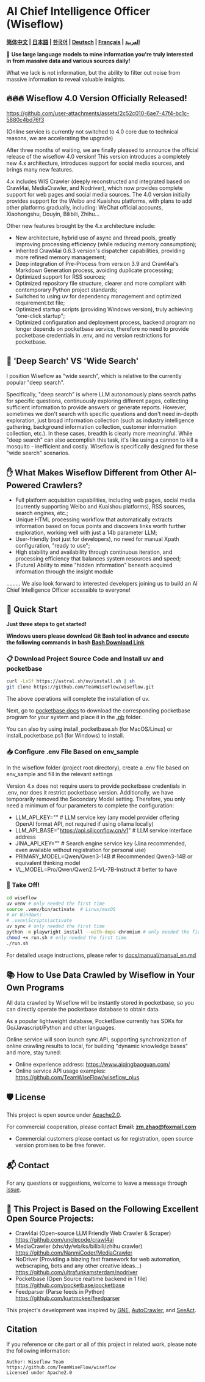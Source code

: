 # AI Chief Intelligence Officer (Wiseflow)

**[简体中文](README.md) | [日本語](README_JP.md) | [한국어](README_KR.md) | [Deutsch](README_DE.md) | [Français](README_FR.md) | [العربية](README_AR.md)**

🚀 **Use large language models to mine information you're truly interested in from massive data and various sources daily!**

What we lack is not information, but the ability to filter out noise from massive information to reveal valuable insights.

## 🔥🔥🔥 Wiseflow 4.0 Version Officially Released!

https://github.com/user-attachments/assets/2c52c010-6ae7-47f4-bc1c-5880c4bd76f3

(Online service is currently not switched to 4.0 core due to technical reasons, we are accelerating the upgrade)

After three months of waiting, we are finally pleased to announce the official release of the wiseflow 4.0 version! This version introduces a completely new 4.x architecture, introduces support for social media sources, and brings many new features.

4.x includes WIS Crawler (deeply reconstructed and integrated based on Crawl4ai, MediaCrawler, and Nodriver), which now provides complete support for web pages and social media sources. The 4.0 version initially provides support for the Weibo and Kuaishou platforms, with plans to add other platforms gradually, including:
WeChat official accounts, Xiaohongshu, Douyin, Bilibili, Zhihu...

Other new features brought by the 4.x architecture include:

- New architecture, hybrid use of async and thread pools, greatly improving processing efficiency (while reducing memory consumption);
- Inherited Crawl4ai 0.6.3 version's dispatcher capabilities, providing more refined memory management;
- Deep integration of Pre-Process from version 3.9 and Crawl4ai's Markdown Generation process, avoiding duplicate processing;
- Optimized support for RSS sources;
- Optimized repository file structure, clearer and more compliant with contemporary Python project standards;
- Switched to using uv for dependency management and optimized requirement.txt file;
- Optimized startup scripts (providing Windows version), truly achieving "one-click startup";
- Optimized configuration and deployment process, backend program no longer depends on pocketbase service, therefore no need to provide pocketbase credentials in .env, and no version restrictions for pocketbase.

## 🧐 'Deep Search' VS 'Wide Search'

I position Wiseflow as "wide search", which is relative to the currently popular "deep search".

Specifically, "deep search" is where LLM autonomously plans search paths for specific questions, continuously exploring different pages, collecting sufficient information to provide answers or generate reports. However, sometimes we don't search with specific questions and don't need in-depth exploration, just broad information collection (such as industry intelligence gathering, background information collection, customer information collection, etc.). In these cases, breadth is clearly more meaningful. While "deep search" can also accomplish this task, it's like using a cannon to kill a mosquito - inefficient and costly. Wiseflow is specifically designed for these "wide search" scenarios.

## ✋ What Makes Wiseflow Different from Other AI-Powered Crawlers?

- Full platform acquisition capabilities, including web pages, social media (currently supporting Weibo and Kuaishou platforms), RSS sources, search engines, etc.;
- Unique HTML processing workflow that automatically extracts information based on focus points and discovers links worth further exploration, working well with just a 14b parameter LLM;
- User-friendly (not just for developers), no need for manual Xpath configuration, "ready to use";
- High stability and availability through continuous iteration, and processing efficiency that balances system resources and speed;
- (Future) Ability to mine "hidden information" beneath acquired information through the insight module

……… We also look forward to interested developers joining us to build an AI Chief Intelligence Officer accessible to everyone!

## 🌟 Quick Start

**Just three steps to get started!**

**Windows users please download Git Bash tool in advance and execute the following commands in bash [Bash Download Link](https://git-scm.com/downloads/win)**

### 📋 Download Project Source Code and Install uv and pocketbase

```bash
curl -LsSf https://astral.sh/uv/install.sh | sh
git clone https://github.com/TeamWiseFlow/wiseflow.git
```

The above operations will complete the installation of uv. 

Next, go to [pocketbase docs](https://pocketbase.io/docs/) to download the corresponding pocketbase program for your system and place it in the [.pb](./pb/) folder.

You can also try using install_pocketbase.sh (for MacOS/Linux) or install_pocketbase.ps1 (for Windows) to install.

### 📥 Configure .env File Based on env_sample

In the wiseflow folder (project root directory), create a .env file based on env_sample and fill in the relevant settings

Version 4.x does not require users to provide pocketbase credentials in .env, nor does it restrict pocketbase version. Additionally, we have temporarily removed the Secondary Model setting. Therefore, you only need a minimum of four parameters to complete the configuration:

- LLM_API_KEY="" # LLM service key (any model provider offering OpenAI format API, not required if using ollama locally)
- LLM_API_BASE="https://api.siliconflow.cn/v1" # LLM service interface address
- JINA_API_KEY="" # Search engine service key (Jina recommended, even available without registration for personal use)
- PRIMARY_MODEL=Qwen/Qwen3-14B # Recommended Qwen3-14B or equivalent thinking model
- VL_MODEL=Pro/Qwen/Qwen2.5-VL-7B-Instruct # better to have

### 🚀 Take Off!

```bash
cd wiseflow
uv venv # only needed the first time
source .venv/bin/activate  # Linux/macOS
# or Windows:
# .venv\Scripts\activate
uv sync # only needed the first time
python -m playwright install --with-deps chromium # only needed the first time
chmod +x run.sh # only needed the first time
./run.sh
```

For detailed usage instructions, please refer to [docs/manual/manual_en.md](./docs/manual/manual_en.md)

## 📚 How to Use Data Crawled by Wiseflow in Your Own Programs

All data crawled by Wiseflow will be instantly stored in pocketbase, so you can directly operate the pocketbase database to obtain data.

As a popular lightweight database, PocketBase currently has SDKs for Go/Javascript/Python and other languages.

Online service will soon launch sync API, supporting synchronization of online crawling results to local, for building "dynamic knowledge bases" and more, stay tuned:

  - Online experience address: https://www.aiqingbaoguan.com/
  - Online service API usage examples: https://github.com/TeamWiseFlow/wiseflow_plus

## 🛡️ License

This project is open source under [Apache2.0](LICENSE).

For commercial cooperation, please contact **Email: zm.zhao@foxmail.com**

- Commercial customers please contact us for registration, open source version promises to be free forever.

## 📬 Contact

For any questions or suggestions, welcome to leave a message through [issue](https://github.com/TeamWiseFlow/wiseflow/issues).

## 🤝 This Project is Based on the Following Excellent Open Source Projects:

- Crawl4ai (Open-source LLM Friendly Web Crawler & Scraper) https://github.com/unclecode/crawl4ai
- MediaCrawler (xhs/dy/wb/ks/bilibili/zhihu crawler) https://github.com/NanmiCoder/MediaCrawler
- NoDriver (Providing a blazing fast framework for web automation, webscraping, bots and any other creative ideas...) https://github.com/ultrafunkamsterdam/nodriver
- Pocketbase (Open Source realtime backend in 1 file) https://github.com/pocketbase/pocketbase
- Feedparser (Parse feeds in Python) https://github.com/kurtmckee/feedparser

This project's development was inspired by [GNE](https://github.com/GeneralNewsExtractor/GeneralNewsExtractor), [AutoCrawler](https://github.com/kingname/AutoCrawler), and [SeeAct](https://github.com/OSU-NLP-Group/SeeAct).

## Citation

If you reference or cite part or all of this project in related work, please note the following information:

```
Author: Wiseflow Team
https://github.com/TeamWiseFlow/wiseflow
Licensed under Apache2.0
``` 
